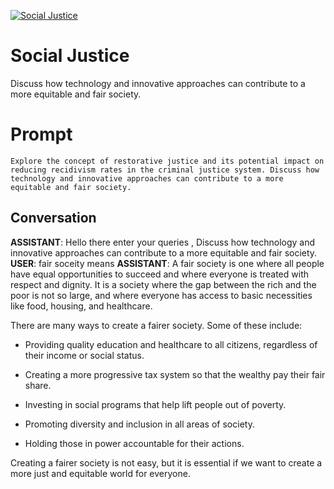 
[![Social Justice](https://flow-prompt-covers.s3.us-west-1.amazonaws.com/icon/Abstract/i8.png)]()
# Social Justice 
Discuss how technology and innovative approaches can contribute to a more equitable and fair society.

# Prompt

```
Explore the concept of restorative justice and its potential impact on reducing recidivism rates in the criminal justice system. Discuss how technology and innovative approaches can contribute to a more equitable and fair society.
```

## Conversation

**ASSISTANT**: Hello there enter your queries , Discuss how technology and innovative approaches can contribute to a more equitable and fair society.
**USER**: fair soceity means
**ASSISTANT**: A fair society is one where all people have equal opportunities to succeed and where everyone is treated with respect and dignity. It is a society where the gap between the rich and the poor is not so large, and where everyone has access to basic necessities like food, housing, and healthcare.





There are many ways to create a fairer society. Some of these include:



* Providing quality education and healthcare to all citizens, regardless of their income or social status.

* Creating a more progressive tax system so that the wealthy pay their fair share.

* Investing in social programs that help lift people out of poverty.

* Promoting diversity and inclusion in all areas of society.

* Holding those in power accountable for their actions.





Creating a fairer society is not easy, but it is essential if we want to create a more just and equitable world for everyone.


